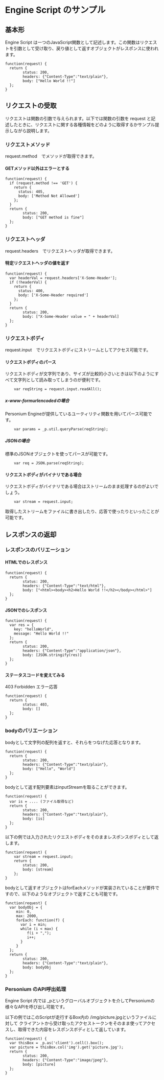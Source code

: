 # Engine Script のサンプル

## 基本形

Engine Script は一つのJavaScript関数として記述します。この関数はリクエストを引数として受け取り、戻り値として返すオブジェクトがレスポンスに使われます。

```
function(request) {
  return {
        status: 200,
        headers: {"Content-Type":"text/plain"},
        body: ["Hello World !!"]
  };
}
```

## リクエストの受取

リクエストは関数の引数で与えられます。以下では関数の引数を request と記述したときに、リクエストに関する各種情報をどのように取得するかサンプル提示しながら説明します。

### リクエストメソッド

request.method　でメソッドが取得できます。

#### GETメソッド以外はエラーとする

```
function(request) {
  if (request.method !== 'GET') {
    return {
      status: 405,
      body: ['Method Not Allowed']
    };
  }
  return {
        status: 200,
        body: ["GET method is fine"]
  };
}
```

### リクエストヘッダ

request.headers　でリクエストヘッダが取得できます。

#### 特定リクエストヘッダの値を返す

```
function(request) {
  var headerVal = request.headers['X-Some-Header'];
  if (!headerVal) {
    return {
      status: 400,
      body: ['X-Some-Header required']
    };
  }
  return {
        status: 200,
        body: ["X-Some-Header value = " + headerVal]
  };
}
```

### リクエストボディ

request.input　でリクエストボディにストリームとしてアクセス可能です。

#### リクエストボディのパース

リクエストボディが文字列であり、サイズが比較的小さいときは以下のようにすべて文字列として読み取ってしまうのが便利です。

```
    var reqString = request.input.readAll();
```

##### x-www-formurlencodedの場合

Personium Engineが提供しているユーティリティ関数を用いてパース可能です。

```
    var params = _p.util.queryParse(reqString);
```

##### JSONの場合

標準のJSONオブジェクトを使ってパースが可能です。

```
    var req = JSON.parse(reqString);
```

#### リクエストボディがバイナリである場合

リクエストボディがバイナリである場合はストリームのまま処理するのがよいでしょう。

```
    var stream = request.input;
```

取得したストリームをファイルに書き出したり、応答で使ったりといったことが可能です。


## レスポンスの返却

### レスポンスのバリエーション

#### HTMLでのレスポンス

```
function(request) {
  return {
        status: 200,
        headers: {"Content-Type":"text/html"},
        body: ["<html><body><h2>Hello World !!</h2></body></html>"]
  };
}
```

#### JSONでのレスポンス

```
function(request) {
  var res = { 
    key: "helloWorld",
    message: "Hello World !!"
  }; 
  return {
        status: 200,
        headers: {"Content-Type":"application/json"},
        body: [JSON.stringify(res)]
  };
}
```

#### ステータスコードを変えてみる

403 Forbidden エラー応答

```
function(request) {
  return {
        status: 403,
        body: []
  };
}
```

### bodyのバリエーション

bodyとして文字列の配列を返すと、それらをつなげた応答となります。

```
function(request) {
  return {
        status: 200,
        headers: {"Content-Type":"text/plain"},
        body: ["Hello", "World"]
  };
}
```

bodyとして返す配列要素はinputStreamを取ることができます。

```
function(request) {
  var is = .... (ファイル取得など)
  return {
        status: 200,
        headers: {"Content-Type":"text/plain"},
        body: [is]
  };
}
```

以下の例では入力されたリクエストボディをそのままレスポンスボディとして返します。

```
function(request) {
    var stream = request.input;
    return {
        status: 200,
        body: [stream]
    };    
}
```

bodyとして返すオブジェクトはforEachメソッドが実装されていることが要件ですので、以下のようなオブジェクトで返すことも可能です。

```
function(request) {
  var bodyObj = {
     min: 0,
     max: 2000,
     forEach: function(f) {
       var i = min;
       while (i < max) {
          f(i + ",");
          i++;
       }
     }
  };
  return {
        status: 200,
        headers: {"Content-Type":"text/plain"},
        body: bodyObj
  };
}
```

### Personium のAPI呼出処理

Engine Script 内では _pというグローバルオブジェクトを介してPersoniumの様々なAPIを呼び出し可能です。

以下の例ではこのScriptが走行するBox内の /img/picture.jpgというファイルに対して クライアントから受け取ったアクセストークンをそのまま使ってアクセスし、取得できた内容をレスポンスボディとして返しています。

```
function(request) {
  var thisBox = _p.as('client').cell().box();
  var picture = thisBox.col('img').get('picture.jpg');
  return {
        status: 200,
        headers: {"Content-Type":"image/jpeg"},
        body: [picture]
  };
}
```


